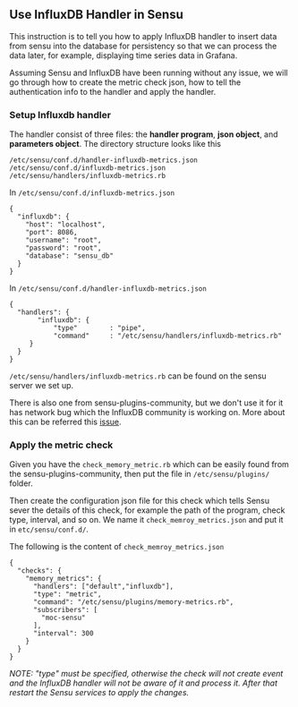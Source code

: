 ## Use InfluxDB Handler in Sensu
This instruction is to tell you how to apply InfluxDB handler to insert data from sensu 
into the database for persistency so that we can process the data later, 
for example, displaying time series data in Grafana. 

Assuming Sensu and InfluxDB have been running without any issue, we will go through how to create 
the metric check json, how to tell the authentication info to the handler and apply the handler.

### Setup Influxdb handler
The handler consist of three files: the **handler program**, **json object**, and **parameters object**. 
The directory structure looks like this
```shell
/etc/sensu/conf.d/handler-influxdb-metrics.json
/etc/sensu/conf.d/influxdb-metrics.json
/etc/sensu/handlers/influxdb-metrics.rb
```

In `/etc/sensu/conf.d/influxdb-metrics.json`
```shell
{
  "influxdb": {
    "host": "localhost",
    "port": 8086,
    "username": "root",
    "password": "root",
    "database": "sensu_db"
  }
}
```

In `/etc/sensu/conf.d/handler-influxdb-metrics.json`
```shell
{
  "handlers": {
       "influxdb": {
           "type"        : "pipe",
           "command"     : "/etc/sensu/handlers/influxdb-metrics.rb"
     }
  }
}
```

`/etc/sensu/handlers/influxdb-metrics.rb` can be found on the sensu server we set up. 

There is also one from sensu-plugins-community, but we don't use it for it has network bug which the 
InfluxDB community is working on. More about this can be referred this [issue](https://github.com/influxdb/influxdb-ruby/issues/91).

### Apply the metric check
Given you have the `check_memory_metric.rb` which can be easily found from the sensu-plugins-community, 
then put the file in `/etc/sensu/plugins/` folder. 

Then create the configuration json file for this check which tells Sensu sever the details of this check, 
for example the path of the program, check type, interval, and so on. 
We name it `check_memroy_metrics.json` and put it in `etc/sensu/conf.d/`.

The following is the content of `check_memroy_metrics.json`
```shell
{
  "checks": {
    "memory_metrics": {
      "handlers": ["default","influxdb"],
      "type": "metric",
      "command": "/etc/sensu/plugins/memory-metrics.rb",
      "subscribers": [
        "moc-sensu"
      ],
      "interval": 300
    }
  }
}
```

*NOTE: "type" must be specified, otherwise the check will not create event and the InfluxDB handler will not be aware of it 
and process it. After that restart the Sensu services to apply the changes.*
